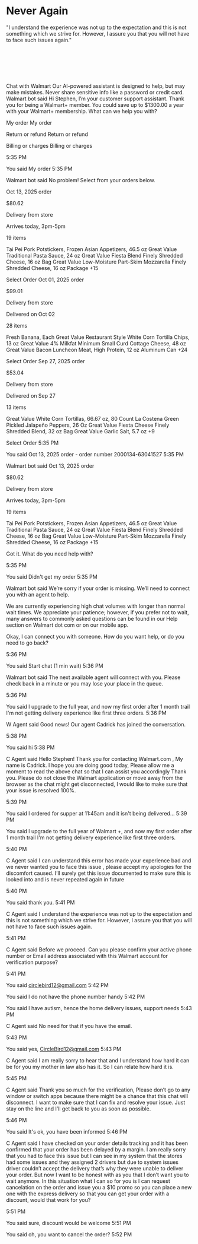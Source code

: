 # Never Again

"I understand the experience was not up to the expectation and this is not something which we strive for. However, I assure you that you will not have to face such issues again."

&nbsp;

&nbsp;

&nbsp;

Chat with Walmart
Our AI-powered assistant is designed to help, but may make mistakes. Never share sensitive info like a password or credit card.
Walmart bot said
Hi Stephen, I’m your customer support assistant. Thank you for being a Walmart+ member. You could save up to $1300.00 a year with your Walmart+ membership. What can we help you with?

My order
My order

Return or refund
Return or refund

Billing or charges
Billing or charges

5:35 PM

You said
My order
5:35 PM

Walmart bot said
No problem! Select from your orders below.

Oct 13, 2025 order

$80.62

Delivery from store

Arrives today, 3pm-5pm

19 items

Tai Pei Pork Potstickers, Frozen Asian Appetizers, 46.5 oz
Great Value Traditional Pasta Sauce, 24 oz
Great Value Fiesta Blend Finely Shredded Cheese, 16 oz Bag
Great Value Low-Moisture Part-Skim Mozzarella Finely Shredded Cheese, 16 oz Package
+15


Select Order
Oct 01, 2025 order

$99.01

Delivery from store

Delivered on Oct 02

28 items

Fresh Banana, Each
Great Value Restaurant Style White Corn Tortilla Chips, 13 oz
Great Value 4% Milkfat Minimum Small Curd Cottage Cheese, 48 oz
Great Value Bacon Luncheon Meat, High Protein, 12 oz Aluminum Can
+24


Select Order
Sep 27, 2025 order

$53.04

Delivery from store

Delivered on Sep 27

13 items

Great Value White Corn Tortillas, 66.67 oz, 80 Count
La Costena Green Pickled Jalapeño Peppers, 26 Oz
Great Value Fiesta Cheese Finely Shredded Blend, 32 oz Bag
Great Value Garlic Salt, 5.7 oz
+9


Select Order
5:35 PM

You said
Oct 13, 2025 order - order number 2000134-63041527
5:35 PM

Walmart bot said
Oct 13, 2025 order

$80.62

Delivery from store

Arrives today, 3pm-5pm

19 items

Tai Pei Pork Potstickers, Frozen Asian Appetizers, 46.5 oz
Great Value Traditional Pasta Sauce, 24 oz
Great Value Fiesta Blend Finely Shredded Cheese, 16 oz Bag
Great Value Low-Moisture Part-Skim Mozzarella Finely Shredded Cheese, 16 oz Package
+15

Got it. What do you need help with?

5:35 PM

You said
Didn't get my order
5:35 PM

Walmart bot said
We’re sorry if your order is missing. We’ll need to connect you with an agent to help.

We are currently experiencing high chat volumes with longer than normal wait times. We appreciate your patience; however, if you prefer not to wait, many answers to commonly asked questions can be found in our Help section on Walmart dot com or on our mobile app.

Okay, I can connect you with someone. How do you want help, or do you need to go back?

5:36 PM

You said
Start chat (1 min wait)
5:36 PM

Walmart bot said
The next available agent will connect with you. Please check back in a minute or you may lose your place in the queue.

5:36 PM

You said
I upgrade to the full year, and now my first order after 1 month trail I'm not getting delivery experience like first three orders.
5:36 PM

W
Agent said
Good news! Our agent Cadrick has joined the conversation.

5:38 PM

You said
hi
5:38 PM

C
Agent said
Hello Stephen! Thank you for contacting Walmart.com , My name is Cadrick. I hope you are doing good today, Please allow me a moment to read the above chat so that I can assist you accordingly Thank you. Please do not close the Walmart application or move away from the browser as the chat might get disconnected, I would like to make sure that your issue is resolved 100%.

5:39 PM

You said
I ordered for supper at 11:45am and it isn't being delivered...
5:39 PM

You said
I upgrade to the full year of Walmart +, and now my first order after 1 month trail I'm not getting delivery experience like first three orders.

5:40 PM

C
Agent said
I can understand this error has made your experience bad and we never wanted you to face this issue , please accept my apologies for the discomfort caused. I’ll surely get this issue documented to make sure this is looked into and is never repeated again in future

5:40 PM

You said
thank you.
5:41 PM

C
Agent said
I understand the experience was not up to the expectation and this is not something which we strive for. However, I assure you that you will not have to face such issues again.

5:41 PM

C
Agent said
Before we proceed. Can you please confirm your active phone number or Email address associated with this Walmart account for verification purpose?

5:41 PM

You said
circlebird12@gmail.com
5:42 PM

You said
I do not have the phone number handy
5:42 PM

You said
I have autism, hence the home delivery issues, support needs
5:43 PM

C
Agent said
No need for that if you have the email.

5:43 PM

You said
yes, CircleBird12@gmail.com
5:43 PM

C
Agent said
I am really sorry to hear that and I understand how hard it can be for you my mother in law also has it. So I can relate how hard it is.

5:45 PM

C
Agent said
Thank you so much for the verification, Please don’t go to any window or switch apps because there might be a chance that this chat will disconnect. I want to make sure that I can fix and resolve your issue. Just stay on the line and I’ll get back to you as soon as possible.

5:46 PM

You said
It's ok, you have been informed
5:46 PM

C
Agent said
I have checked on your order details tracking and it has been confirmed that your order has been delayed by a margin. I am really sorry that you had to face this issue but I can see in my system that the stores had some issues and they assigned 2 drivers but due to system issues driver couldn’t accept the delivery that’s why they were unable to deliver your order. But now I want to be honest with as you that I don’t want you to wait anymore. In this situation what I can so for you is I can request cancelation on the order and issue you a $10 promo so you can place a new one with the express delivery so that you can get your order with a discount, would that work for you?

5:51 PM

You said
sure, discount would be welcome
5:51 PM

You said
oh, you want to cancel the order?
5:52 PM




